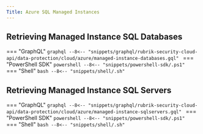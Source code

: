 ```yaml
---
Title: Azure SQL Managed Instances
---
```


## Retrieving Managed Instance SQL Databases

=== "GraphQL"
    ```graphql
    --8<-- "snippets/graphql/rubrik-security-cloud-api/data-protection/cloud/azure/managed-instance-databases.gql"
    ```
=== "PowerShell SDK"
    ```powershell
    --8<-- "snippets/powershell-sdk/.ps1"
    ```
=== "Shell"
    ```bash
    --8<-- "snippets/shell/.sh"
    ```

## Retrieving Managed Instance SQL Servers

=== "GraphQL"
    ```graphql
    --8<-- "snippets/graphql/rubrik-security-cloud-api/data-protection/cloud/azure/managed-instance-sqlservers.gql"
    ```
=== "PowerShell SDK"
    ```powershell
    --8<-- "snippets/powershell-sdk/.ps1"
    ```
=== "Shell"
    ```bash
    --8<-- "snippets/shell/.sh"
    ```
